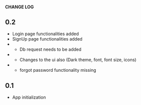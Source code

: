 #### CHANGE LOG

## 0.2
- Login page functionalities added
-  SignUp page functionalities added
- - Db request needs to be added
- - Changes to the ui also (Dark theme, font, font size, icons)
- - forgot password functionality missing

## 0.1
- App initialization
